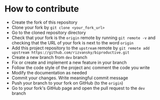 # How to contribute
- Create the fork of this repository
- Clone your fork by ```git clone <your_fork_url>```
- Go to the cloned repository directory
- Check that your fork is the ```origin``` remote by running ```git remote -v``` and checking that the URL of your fork is next to the word ```origin```
- Add this project repository to the ```upstream``` remote by ```git remote add upstream https://github.com/rizvansky/biproductive.git```
- Create a new branch from ```dev``` branch
- Fix or create and implement a new feature in your branch
- Follow the code style of the project anc comment the code you write
- Modify the documentation as needed
- Commit your changes. Write meaningful commit message
- Push your branch to your fork on GitHub (to the ```origin```)
- Go to your fork's GitHub page and open the pull request to the ```dev``` branch
